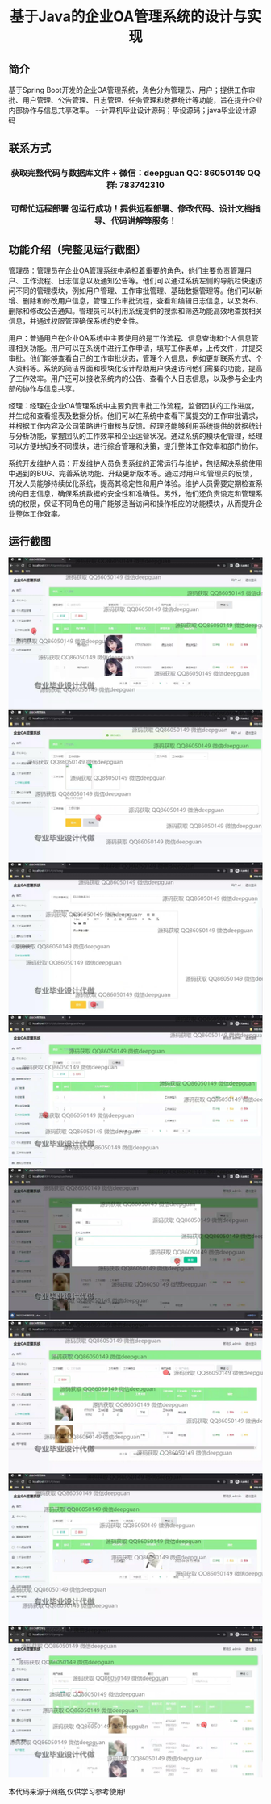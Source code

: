 <p><h1 align="center">基于Java的企业OA管理系统的设计与实现</h1></p>

## 简介
基于Spring Boot开发的企业OA管理系统，角色分为管理员、用户；提供工作审批、用户管理、公告管理、日志管理、任务管理和数据统计等功能，旨在提升企业内部协作与信息共享效率。    --计算机毕业设计源码；毕设源码；java毕业设计源码


## 联系方式
<p><h3 align="center">获取完整代码与数据库文件 + 微信：deepguan QQ: 86050149 QQ群: 783742310</h3></p>
<p><h3 align="center">可帮忙远程部署 包运行成功！提供远程部署、修改代码、设计文档指导、代码讲解等服务！</h3></p>

## 功能介绍（完整见运行截图）
管理员：管理员在企业OA管理系统中承担着重要的角色，他们主要负责管理用户、工作流程、日志信息以及通知公告等。他们可以通过系统左侧的导航栏快速访问不同的管理模块，例如用户管理、工作审批管理、基础数据管理等。他们可以新增、删除和修改用户信息，管理工作审批流程，查看和编辑日志信息，以及发布、删除和修改公告通知。管理员可以利用系统提供的搜索和筛选功能高效地查找相关信息，并通过权限管理确保系统的安全性。

用户：普通用户在企业OA系统中主要使用的是工作流程、信息查询和个人信息管理相关功能。用户可以在系统中进行工作申请，填写工作表单，上传文件，并提交审批。他们能够查看自己的工作审批状态，管理个人信息，例如更新联系方式、个人资料等。系统的简洁界面和模块化设计帮助用户快速访问他们需要的功能，提高了工作效率。用户还可以接收系统内的公告、查看个人日志信息，以及参与企业内部的协作与信息共享。

经理：经理在企业OA管理系统中主要负责审批工作流程，监督团队的工作进度，并生成和查看报表及数据分析。他们可以在系统中查看下属提交的工作审批请求，并根据工作内容及公司策略进行审核与反馈。经理还能够利用系统提供的数据统计与分析功能，掌握团队的工作效率和企业运营状况。通过系统的模块化管理，经理可以方便地切换不同模块，进行综合管理和决策，提升整体工作效率和部门协作。

系统开发维护人员：开发维护人员负责系统的正常运行与维护，包括解决系统使用中遇到的BUG、完善系统功能、升级更新版本等。通过对用户和管理员的反馈，开发人员能够持续优化系统，提高其稳定性和用户体验。维护人员需要定期检查系统的日志信息，确保系统数据的安全性和准确性。另外，他们还负责设定和管理系统的权限，保证不同角色的用户能够适当访问和操作相应的功能模块，从而提升企业整体工作效率。


## 运行截图
![](img/001.jpg)
![](img/002.jpg)
![](img/003.jpg)
![](img/004.jpg)
![](img/005.jpg)
![](img/006.jpg)
![](img/007.jpg)
![](img/008.jpg)

<p>本代码来源于网络,仅供学习参考使用!</p>
